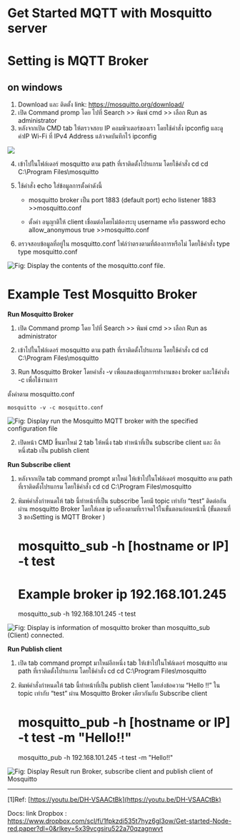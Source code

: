 # Get Started MQTT with Mosquitto server

# Setting is MQTT Broker 
## on windows
1. Download และ ติดตั้ง  link: https://mosquitto.org/download/
2. เปิด Command promp โดย ไปที่ Search >> พิมพ์ cmd >> เลือก Run as administrator
3. หลังจากเปิด CMD tab ให้ตรวจสอบ IP คอมพิวเตอร์ของเรา โดยใช้คำสั่ง ipconfig และดูค่าIP Wi-Fi ที่ IPv4 Address แล้วจดบันทึกไว้
    ipconfig


![](https://paper-attachments.dropboxusercontent.com/s_7788A459FC6A88558CA5CA14FB949EF0AF66791C1E6DA46173C45740A9B53F44_1674188850961_Screenshot+2023-01-20+112628.png)



4. เข้าไปในโฟล์เดอร์ mosquitto ตาม path ที่เราติดตั้งโปรแกรม โดยใช้คำสั่ง cd 
    cd C:\Program Files\mosquitto


5. ใช้คำสั่ง echo ใส่ข้อมูลการตั้งค่าดังนี้
    - mosquitto broker เป็น port 1883 (default port) 
    echo listener 1883 >>mosquitto.conf
    
    - ตั้งค่า อนุญาติให้ client เชื่อมต่อโดยไม่ต้องระบุ username หรือ password
    echo allow_anonymous true >>mosquitto.conf


6. ตรวจสอบข้อมูลที่อยู่ใน mosquitto.conf ไฟล์ว่าตรงตามที่ต้องการหรือไม่ โดยใช้คำสั่ง type
    type mosquitto.conf


![Fig: Display the contents of the mosquitto.conf file.](https://paper-attachments.dropboxusercontent.com/s_7788A459FC6A88558CA5CA14FB949EF0AF66791C1E6DA46173C45740A9B53F44_1674112199305_Screenshot+2023-01-19+140814.png)



# **Example** **Test Mosquitto Broker**

**Run Mosquitto Broker**

1. เปิด Command promp โดย ไปที่ Search >> พิมพ์ cmd >> เลือก Run as administrator
2. เข้าไปในโฟล์เดอร์ mosquitto ตาม path ที่เราติดตั้งโปรแกรม โดยใช้คำสั่ง cd 
    cd C:\Program Files\mosquitto


3. Run Mosquitto Broker โดยคำสั่ง -v เพื่อแสดงข้อมูลการทำงานของ broker และใช้คำสั่ง -c เพื่อใช้งานการ

ตั้งค่าตาม mosquitto.conf 

    mosquitto -v -c mosquitto.conf

 

![Fig: Display run the Mosquitto MQTT broker with the specified configuration file](https://paper-attachments.dropboxusercontent.com/s_7788A459FC6A88558CA5CA14FB949EF0AF66791C1E6DA46173C45740A9B53F44_1674112995761_image.png)



2. เปิดหน้า CMD ขึ้นมาใหม่ 2 tab ให้หนึ่ง tab ทำหน้าที่เป็น subscribe client และ อีกหนึ่งtab เป็น publish client

**Run  Subscribe client** 

1. หลังจากเปิด tab command prompt มาใหม่ ให้เข้าไปในโฟล์เดอร์ mosquitto ตาม path ที่เราติดตั้งโปรแกรม โดยใช้คำสั่ง cd 
    cd C:\Program Files\mosquitto


2. พิมพ์คำสั่งกำหนดให้ tab นี้ทำหน้าที่เป็น subscribe โดยมี topic เท่ากับ “test” ติดต่อกันผ่าน mosquitto Broker โดยใส่เลข ip เครื่องตามที่เราจดไว้ในขั้นตอนก่อนหน้านี้ (ขั้นตอนที่ 3 ของSetting is MQTT Broker )
    # mosquitto_sub -h [hostname or IP] -t test
    # Example broker ip 192.168.101.245
    mosquitto_sub -h 192.168.101.245 -t test


![Fig: Display is information of mosquitto broker than  mosquitto_sub (Client) connected.](https://paper-attachments.dropboxusercontent.com/s_7788A459FC6A88558CA5CA14FB949EF0AF66791C1E6DA46173C45740A9B53F44_1674114180482_image.png)


**Run  Publish client** 

1. เปิด tab command prompt มาใหม่อีกหนึ่ง tab ให้เข้าไปในโฟล์เดอร์ mosquitto ตาม path ที่เราติดตั้งโปรแกรม โดยใช้คำสั่ง cd 
    cd C:\Program Files\mosquitto


2. พิมพ์คำสั่งกำหนดให้ tab นี้ทำหน้าที่เป็น publish client โดยส่งข้อความ “Hello !!” ใน topic เท่ากับ “test” ผ่าน Mosquitto Broker เดียวกันกับ Subscribe client 
    # mosquitto_pub -h [hostname or IP] -t test -m "Hello!!"
    mosquitto_pub -h 192.168.101.245 -t test -m "Hello!!"


![Fig: Display Result run Broker, subscribe client and publish client of Mosquitto](https://paper-attachments.dropboxusercontent.com/s_7788A459FC6A88558CA5CA14FB949EF0AF66791C1E6DA46173C45740A9B53F44_1674114766410_image.png)





----------

[1]Ref: [https://youtu.be/DH-VSAACtBk](https://youtu.be/DH-VSAACtBk)

Docs: link Dropbox : https://www.dropbox.com/scl/fi/1fpkzdi535t7hyz6gl3ow/Get-started-Node-red.paper?dl=0&rlkey=5x39vcgsiru522a70qzagnwvt


